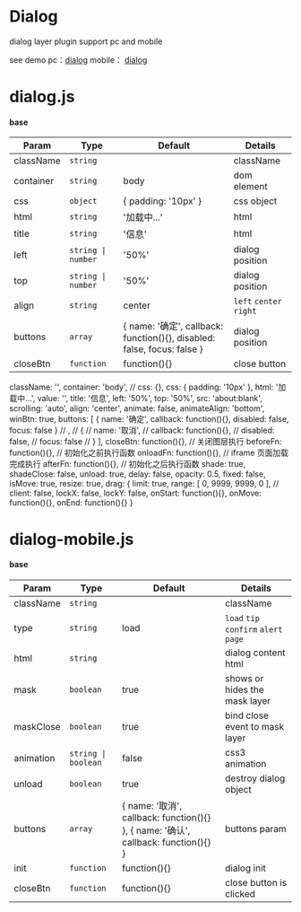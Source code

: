 # Dialog
dialog layer plugin support pc and mobile

see demo pc：[dialog](http://xu8511831.github.io/demo/dialog/pc/index.html) mobile： [dialog](http://xu8511831.github.io/demo/dialog/mobile/index.html)

# dialog.js

#### base
<table>
  <thead>
    <tr>
      <th>Param</th>
      <th>Type</th>
      <th>Default</th>
      <th>Details</th>
    </tr>
  </thead>
  <tbody>
    <tr>
      <td>className</td>
      <td><code>string</code></td>
      <td></td>
      <td>className</td>
    </tr>
    <tr>
      <td>container</td>
      <td><code>string</code></td>
      <td>body</td>
      <td>dom element</td>
    </tr>
    <tr>
      <td>css</td>
      <td><code>object</code></td>
      <td>{ padding: '10px' }</td>
      <td>css object</td>
    </tr>
    <tr>
      <td>html</td>
      <td><code>string</code></td>
      <td>'加载中...'</td>
      <td>html</td>
    </tr>
    <tr>
      <td>title</td>
      <td><code>string</code></td>
      <td>'信息'</td>
      <td>html</td>
    </tr>
    <tr>
      <td>left</td>
      <td><code>string | number</code></td>
      <td>'50%'</td>
      <td>dialog position</td>
    </tr>
    <tr>
      <td>top</td>
      <td><code>string | number</code></td>
      <td>'50%'</td>
      <td>dialog position</td>
    </tr>
    <tr>
      <td>align</td>
      <td><code>string</code></td>
      <td>center</td>
      <td>
        <code>left</code>
        <code>center</code>
        <code>right</code>
      </td>
    </tr>
    <tr>
      <td>buttons</td>
      <td><code>array</code></td>
      <td>
        {
          name: '确定',
          callback: function(){},
          disabled: false,
          focus: false
        }
      </td>
      <td>dialog position</td>
    </tr>
    <tr>
      <td>closeBtn</td>
      <td><code>function</code></td>
      <td>function(){}</td>
      <td>close button</td>
    </tr>
  </tbody>
</table> 
className: '',
            container: 'body',
            // css: {},
            css: { padding: '10px' },
            html: '加载中...',
            value: '',
            title: '信息',
            left: '50%',
            top: '50%',
            src: 'about:blank',
            scrolling: 'auto',
            align: 'center',
            animate: false,
            animateAlign: 'bottom',
            winBtn: true,
            buttons: [
                {
                    name: '确定',
                    callback: function(){},
                    disabled: false,
                    focus: false
                }
                // ,
                // {
                //     name: '取消',
                //     callback: function(){},
                //     disabled: false,
                //     focus: false
                // }
            ],
            closeBtn: function(){},         // 关闭图层执行
            beforeFn: function(){},         // 初始化之前执行函数
            onloadFn: function(){},         // iframe 页面加载完成执行
            afterFn: function(){},          // 初始化之后执行函数
            shade: true,
            shadeClose: false,
            unload: true,
            delay: false,
            opacity: 0.5,
            fixed: false,
            isMove: true,
            resize: true,
            drag: {
                limit: true,
                range: [ 0, 9999, 9999, 0 ],
                // client: false,
                lockX: false,
                lockY: false,
                onStart: function(){},
                onMove: function(){},
                onEnd: function(){}
            }

# dialog-mobile.js
#### base
<table>
  <thead>
    <tr>
      <th>Param</th>
      <th>Type</th>
      <th>Default</th>
      <th>Details</th>
    </tr>
  </thead>
  <tbody>
    <tr>
      <td>className</td>
      <td><code>string</code></td>
      <td></td>
      <td>className</td>
    </tr>
    <tr>
      <td>type</td>
      <td><code>string</code></td>
      <td>load</td>
      <td>
        <code>load</code>
        <code>tip</code>
        <code>confirm</code>
        <code>alert</code>
        <code>page</code>
      </td>
    </tr>
    <tr>
      <td>html</td>
      <td><code>string</code></td>
      <td></td>
      <td>dialog content html</td>
    </tr>
    <tr>
      <td>mask</td>
      <td><code>boolean</code></td>
      <td>true</td>
      <td>shows or hides the mask layer</td>
    </tr>
    <tr>
      <td>maskClose</td>
      <td><code>boolean</code></td>
      <td>true</td>
      <td>bind close event to mask layer</td>
    </tr>
    <tr>
      <td>animation</td>
      <td><code>string | boolean</code></td>
      <td>false</td>
      <td>css3 animation</td>
    </tr>
    <tr>
      <td>unload</td>
      <td><code>boolean</code></td>
      <td>true</td>
      <td>destroy dialog object</td>
    </tr>
    <tr>
      <td>buttons</td>
      <td><code>array</code></td>
      <td>
        {
					name: '取消',
					callback: function(){}
				},
				{
					name: '确认',
					callback: function(){}
				}
      </td>
      <td>buttons param</td>
    </tr>
    <tr>
      <td>init</td>
      <td><code>function</code></td>
      <td>function(){}</td>
      <td>dialog init</td>
    </tr>
    <tr>
      <td>closeBtn</td>
      <td><code>function</code></td>
      <td>function(){}</td>
      <td>close button is clicked</td>
    </tr>
  </tbody>
</table>
